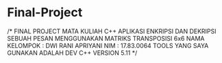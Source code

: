 # Final-Project
/* 
FINAL PROJECT MATA KULIAH C++
APLIKASI ENKRIPSI DAN DEKRIPSI SEBUAH PESAN MENGGUNAKAN MATRIKS TRANSPOSISI 6x6
NAMA KELOMPOK : DWI RANI APRIYANI
NIM : 17.83.0064
TOOLS YANG SAYA GUNAKAN ADALAH DEV C++ VERSION 5.11
*/
